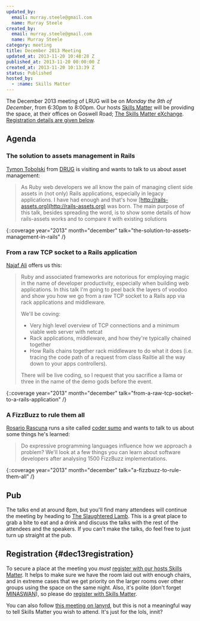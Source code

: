 ```yaml
---
updated_by:
  email: murray.steele@gmail.com
  name: Murray Steele
created_by:
  email: murray.steele@gmail.com
  name: Murray Steele
category: meeting
title: December 2013 Meeting
updated_at: 2013-11-20 10:48:28 Z
published_at: 2013-11-20 00:00:00 Z
created_at: 2013-11-20 10:13:39 Z
status: Published
hosted_by:
  - :name: Skills Matter
---
```


The December 2013 meeting of LRUG will be on *Monday the 9th of December*, from 6:30pm to 8:00pm.  Our hosts [Skills Matter](http://skillsmatter.com/) will be providing the space, at their offices on Goswell Road; [The Skills Matter eXchange](http://skillsmatter.com/location-details/design-architecture/484/96).  <a href="#dec13registration">Registration details are given below</a>.

## Agenda

### The solution to assets management in Rails

[Tymon Tobolski](http://teamon.eu/) from [DRUG](http://drug.org.pl/) is visiting and wants to talk to us about asset management:

> As Ruby web developers we all know the pain of managing client
> side assets in (not only) Rails applications, especially in legacy
> applications. I have had enough and that's how [http://rails-assets.org](http://rails-assets.org)
> was born. The main purpose of this talk, besides spreading the
> word, is to show some details of how rails-assets works and to
> compare it with existing solutions

{::coverage year="2013" month="december" talk="the-solution-to-assets-management-in-rails" /}

### From a raw TCP socket to a Rails application

[Najaf Ali](http://najafali.com/) offers us this:

> Ruby and associated frameworks are notorious for employing
> magic in the name of developer productivity, especially when
> building web applications. In this talk I'm going to peel
> back the layers of voodoo and show you how we go from a raw
> TCP socket to a Rails app via rack applications and middleware.
>
> We'll be coving:
>
> * Very high level overview of TCP connections and a minimum
>   viable web server with netcat
> * Rack applications, middleware, and how they're typically chained
>   together
> * How Rails chains together rack middleware to do what it does
>   (i.e. tracing the code path of a request from class Railtie all
>   the way down to your apps controllers).
>
> There will be live coding, so I request that you sacrifice a
> llama or three in the name of the demo gods before the event.

{::coverage year="2013" month="december" talk="from-a-raw-tcp-socket-to-a-rails-application" /}

### A FizzBuzz to rule them all

[Rosario Rascuna](http://rosario.io/) runs a site called [coder sumo](http://codersumo.com/) and wants to talk to us about some things he's learned:

> Do expressive programming languages influence how we approach a
> problem? We'll look at a few things you can learn about software
> developers after analysing 1500 FizzBuzz implementations.

{::coverage year="2013" month="december" talk="a-fizzbuzz-to-rule-them-all" /}

## Pub

The talks end at around 8pm, but you'll find many attendees will continue the meeting by heading to [The Slaughtered Lamb](http://www.theslaughteredlambpub.com/).  This is a great place to grab a bite to eat and a drink and discuss the talks with the rest of the attendees and the speakers.  If you can't make the talks, do feel free to just turn up straight at the pub.

## Registration {#dec13registration}

To secure a place at the meeting you *must* [register with our hosts Skills Matter](http://skillsmatter.com/event-details/home/lrug-december-meet-up).  It helps to make sure we have the room laid out with enough chairs, and in extreme cases that we get priority on the larger rooms over other groups using the space on the same night.  Also, it's polite (don't forget [MINASWAN](http://oreilly.com/ruby/excerpts/ruby-learning-rails/ruby-glossary.html#I_indexterm_d1e32036)), so please do [register with Skills Matter](http://skillsmatter.com/event-details/home/lrug-december-meet-up).

You can also follow [this meeting on lanyrd](http://lanyrd.com/2013/lrug-december/), but this is not a meaningful way to tell Skills Matter you wish to attend.  It's just for the lols, innit?
